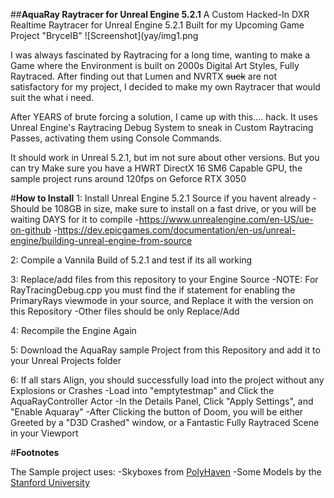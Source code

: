 ##__AquaRay Raytracer for Unreal Engine 5.2.1__
A Custom Hacked-In DXR Realtime Raytracer for Unreal Engine 5.2.1 Built for my Upcoming Game Project "BryceIB"
![Screenshot](yay/img1.png

I was always fascinated by Raytracing for a long time, wanting to make a Game where the Environment is built on 2000s Digital Art Styles, Fully Raytraced. After finding out that Lumen and NVRTX ~~suck~~ are not satisfactory for my project, I decided to make my own Raytracer that would suit the what i need.

After YEARS of brute forcing a solution, I came up with this.... hack. It uses Unreal Engine's Raytracing Debug System to sneak in Custom Raytracing Passes, activating them using Console Commands.

It should work in Unreal 5.2.1, but im not sure about other versions. But you can try
Make sure you have a HWRT DirectX 16 SM6 Capable GPU, the sample project runs around 120fps on Geforce RTX 3050 

#__How to Install__
1: Install Unreal Engine 5.2.1 Source  if you havent already
-Should be 108GB in size, make sure to install on a fast drive, or you will be waiting DAYS for it to compile
-https://www.unrealengine.com/en-US/ue-on-github
-https://dev.epicgames.com/documentation/en-us/unreal-engine/building-unreal-engine-from-source

2: Compile a Vannila Build of 5.2.1 and test if its all working

3: Replace/add files from this repository to your Engine Source
-NOTE: For RayTracingDebug.cpp you must find the if statement for enabling the PrimaryRays viewmode in your source, and Replace it with the version on this Repository
-Other files should be only Replace/Add

4: Recompile the Engine Again

5: Download the AquaRay sample Project from this Repository and add it to your Unreal Projects folder

6: If all stars Align, you should successfully load into the project without any Explosions or Crashes
-Load into "emptytestmap" and Click the AquaRayController Actor
-In the Details Panel, Click "Apply Settings", and "Enable Aquaray"
-After Clicking the button of Doom, you will be either Greeted by a "D3D Crashed" window, or a Fantastic Fully Raytraced Scene in your Viewport

#__Footnotes__

The Sample project uses:
-Skyboxes from [PolyHaven](https://polyhaven.com/)
-Some Models by the [Stanford University](https://graphics.stanford.edu/data/3Dscanrep/)
